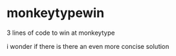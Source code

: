 # monkeytypewin
3 lines of code to win at monkeytype

i wonder if there is there an even more concise solution
